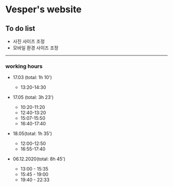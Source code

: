 # Vesper's website

To do list
-----------

* 사진 사이즈 조정
* 모바일 환경 사이즈 조정

---------------

### working hours
* 17.03 (total: 1h 10')
  - 13:20-14:30

* 17.05 (total: 3h 23')
  - 10:20-11:20
  - 12:40-13:20
  - 15:07-15:50
  - 16:40-17:40

* 18.05(total: 1h 35')
  - 12:00-12:50
  - 16:55-17:40

* 06.12.2020(total: 8h 45')
  - 13:00 - 15:35
  - 15:45 - 19:00
  - 19:40 - 22:33
